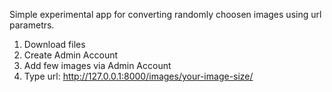 Simple experimental app for converting randomly choosen images using url parametrs.

1. Download files
2. Create Admin Account
3. Add few images via Admin Account
4. Type url: http://127.0.0.1:8000/images/your-image-size/
